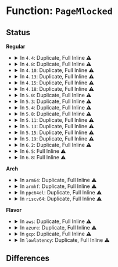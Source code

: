 # Function: <code>PageMlocked</code>

## Status
<b>Regular</b>
<ul>
<li>
<details>
<summary>In <code>4.4</code>: Duplicate, Full Inline ⚠️</summary>

**Collision:** Static Duplication

**Inline:** Full

**Transformation:** False

**Instances:**

```
In mm/vmscan.c (ffffffff811a2c75)
Location: include/linux/page-flags.h:269
Inline: True
```
```
In mm/memory.c (ffffffff811bff94)
Location: include/linux/page-flags.h:269
Inline: True
Inline callers:
  - mm/memory.c:handle_mm_fault
```
```
In mm/rmap.c (ffffffff811cb09f)
Location: include/linux/page-flags.h:269
Inline: True
```
```
In mm/ksm.c (ffffffff811e5716)
Location: include/linux/page-flags.h:269
Inline: True
Inline callers:
  - mm/ksm.c:try_to_merge_with_ksm_page
```
```
In fs/fuse/dev.c (ffffffff8130ea91)
Location: include/linux/page-flags.h:269
Inline: True
Inline callers:
  - fs/fuse/dev.c:fuse_copy_page
```
</details>
</li>
<li>
<details>
<summary>In <code>4.8</code>: Duplicate, Full Inline ⚠️</summary>

**Collision:** Static Duplication

**Inline:** Full

**Transformation:** False

**Instances:**

```
In mm/vmscan.c (ffffffff811b9335)
Location: include/linux/page-flags.h:327
Inline: True
```
```
In mm/memory.c (ffffffff811d9f8d)
Location: include/linux/page-flags.h:327
Inline: True
Inline callers:
  - mm/memory.c:do_swap_page
  - mm/memory.c:wp_page_copy
```
```
In mm/rmap.c (ffffffff811e7e76)
Location: include/linux/page-flags.h:327
Inline: True
Inline callers:
  - mm/rmap.c:page_add_file_rmap
```
```
In mm/ksm.c (ffffffff812041e6)
Location: include/linux/page-flags.h:327
Inline: True
Inline callers:
  - mm/ksm.c:try_to_merge_with_ksm_page
```
```
In mm/huge_memory.c (ffffffff81217982)
Location: include/linux/page-flags.h:327
Inline: True
Inline callers:
  - mm/huge_memory.c:split_huge_page_to_list
  - mm/huge_memory.c:__split_huge_pmd
```
```
In fs/fuse/dev.c (ffffffff81342e8a)
Location: include/linux/page-flags.h:327
Inline: True
Inline callers:
  - fs/fuse/dev.c:fuse_copy_page
```
</details>
</li>
<li>
<details>
<summary>In <code>4.10</code>: Duplicate, Full Inline ⚠️</summary>

**Collision:** Static Duplication

**Inline:** Full

**Transformation:** False

**Instances:**

```
In mm/vmscan.c (ffffffff811c9972)
Location: include/linux/page-flags.h:343
Inline: True
```
```
In mm/memory.c (ffffffff811e9ab9)
Location: include/linux/page-flags.h:343
Inline: True
Inline callers:
  - mm/memory.c:do_swap_page
  - mm/memory.c:wp_page_copy
```
```
In mm/rmap.c (ffffffff811f91f6)
Location: include/linux/page-flags.h:343
Inline: True
Inline callers:
  - mm/rmap.c:page_add_file_rmap
```
```
In mm/ksm.c (ffffffff81216146)
Location: include/linux/page-flags.h:343
Inline: True
Inline callers:
  - mm/ksm.c:try_to_merge_one_page
```
```
In mm/huge_memory.c (ffffffff81229f32)
Location: include/linux/page-flags.h:343
Inline: True
Inline callers:
  - mm/huge_memory.c:split_huge_page_to_list
  - mm/huge_memory.c:__split_huge_pmd
```
```
In fs/fuse/dev.c (ffffffff81358ca6)
Location: include/linux/page-flags.h:343
Inline: True
Inline callers:
  - fs/fuse/dev.c:fuse_copy_page
```
</details>
</li>
<li>
<details>
<summary>In <code>4.13</code>: Duplicate, Full Inline ⚠️</summary>

**Collision:** Static Duplication

**Inline:** Full

**Transformation:** False

**Instances:**

```
In mm/vmscan.c (ffffffff811d2837)
Location: include/linux/page-flags.h:346
Inline: True
Inline callers:
  - mm/vmscan.c:shrink_page_list
  - mm/vmscan.c:shrink_page_list
```
```
In mm/memory.c (ffffffff811f4b97)
Location: include/linux/page-flags.h:346
Inline: True
Inline callers:
  - mm/memory.c:do_swap_page
  - mm/memory.c:wp_page_copy
```
```
In mm/mlock.c (ffffffff811f981a)
Location: include/linux/page-flags.h:346
Inline: True
Inline callers:
  - mm/mlock.c:__munlock_isolated_page
```
```
In mm/rmap.c (ffffffff81203ddf)
Location: include/linux/page-flags.h:346
Inline: True
Inline callers:
  - mm/rmap.c:page_add_file_rmap
```
```
In mm/ksm.c (ffffffff8122192a)
Location: include/linux/page-flags.h:346
Inline: True
Inline callers:
  - mm/ksm.c:try_to_merge_one_page
```
```
In mm/huge_memory.c (ffffffff81235ae4)
Location: include/linux/page-flags.h:346
Inline: True
Inline callers:
  - mm/huge_memory.c:split_huge_page_to_list
  - mm/huge_memory.c:__split_huge_pmd
```
```
In mm/memory-failure.c (ffffffff812449a1)
Location: include/linux/page-flags.h:346
Inline: True
```
```
In fs/fuse/dev.c (ffffffff8136d1ef)
Location: include/linux/page-flags.h:346
Inline: True
Inline callers:
  - fs/fuse/dev.c:fuse_copy_page
```
</details>
</li>
<li>
<details>
<summary>In <code>4.15</code>: Duplicate, Full Inline ⚠️</summary>

**Collision:** Static Duplication

**Inline:** Full

**Transformation:** False

**Instances:**

```
In mm/vmscan.c (ffffffff811e7d4a)
Location: include/linux/page-flags.h:347
Inline: True
Inline callers:
  - mm/vmscan.c:shrink_page_list
  - mm/vmscan.c:shrink_page_list
```
```
In mm/memory.c (ffffffff8120cc10)
Location: include/linux/page-flags.h:347
Inline: True
Inline callers:
  - mm/memory.c:do_swap_page
  - mm/memory.c:wp_page_copy
```
```
In mm/mlock.c (ffffffff81211c4a)
Location: include/linux/page-flags.h:347
Inline: True
Inline callers:
  - mm/mlock.c:__munlock_isolated_page
```
```
In mm/rmap.c (ffffffff8121cb4f)
Location: include/linux/page-flags.h:347
Inline: True
Inline callers:
  - mm/rmap.c:page_add_file_rmap
```
```
In mm/ksm.c (ffffffff8123cc6b)
Location: include/linux/page-flags.h:347
Inline: True
Inline callers:
  - mm/ksm.c:try_to_merge_one_page
```
```
In mm/huge_memory.c (ffffffff81254889)
Location: include/linux/page-flags.h:347
Inline: True
Inline callers:
  - mm/huge_memory.c:split_huge_page_to_list
  - mm/huge_memory.c:__split_huge_pmd
```
```
In mm/memory-failure.c (ffffffff81264891)
Location: include/linux/page-flags.h:347
Inline: True
```
```
In fs/fuse/dev.c (ffffffff81392028)
Location: include/linux/page-flags.h:347
Inline: True
Inline callers:
  - fs/fuse/dev.c:fuse_copy_page
```
</details>
</li>
<li>
<details>
<summary>In <code>4.18</code>: Duplicate, Full Inline ⚠️</summary>

**Collision:** Static Duplication

**Inline:** Full

**Transformation:** False

**Instances:**

```
In mm/vmscan.c (ffffffff81208e32)
Location: include/linux/page-flags.h:354
Inline: True
Inline callers:
  - mm/vmscan.c:page_evictable
  - mm/vmscan.c:shrink_page_list
  - mm/vmscan.c:shrink_page_list
```
```
In mm/memory.c (ffffffff8122d88a)
Location: include/linux/page-flags.h:354
Inline: True
Inline callers:
  - mm/memory.c:do_swap_page
  - mm/memory.c:wp_page_copy
```
```
In mm/mlock.c (ffffffff8123298a)
Location: include/linux/page-flags.h:354
Inline: True
Inline callers:
  - mm/mlock.c:__munlock_isolated_page
```
```
In mm/rmap.c (ffffffff8123e8d3)
Location: include/linux/page-flags.h:354
Inline: True
Inline callers:
  - mm/rmap.c:page_add_file_rmap
```
```
In mm/ksm.c (ffffffff81260669)
Location: include/linux/page-flags.h:354
Inline: True
Inline callers:
  - mm/ksm.c:try_to_merge_one_page
```
```
In mm/huge_memory.c (ffffffff81278672)
Location: include/linux/page-flags.h:354
Inline: True
Inline callers:
  - mm/huge_memory.c:split_huge_page_to_list
  - mm/huge_memory.c:__split_huge_pmd
```
```
In mm/memory-failure.c (ffffffff81288ff7)
Location: include/linux/page-flags.h:354
Inline: True
```
```
In fs/fuse/dev.c (ffffffff813c104f)
Location: include/linux/page-flags.h:354
Inline: True
Inline callers:
  - fs/fuse/dev.c:fuse_copy_page
```
</details>
</li>
<li>
<details>
<summary>In <code>5.0</code>: Duplicate, Full Inline ⚠️</summary>

**Collision:** Static Duplication

**Inline:** Full

**Transformation:** False

**Instances:**

```
In mm/vmscan.c (ffffffff8121bb12)
Location: include/linux/page-flags.h:366
Inline: True
Inline callers:
  - mm/vmscan.c:page_evictable
  - mm/vmscan.c:shrink_page_list
  - mm/vmscan.c:shrink_page_list
```
```
In mm/memory.c (ffffffff81240e1f)
Location: include/linux/page-flags.h:366
Inline: True
Inline callers:
  - mm/memory.c:do_swap_page
  - mm/memory.c:wp_page_copy
```
```
In mm/mlock.c (ffffffff81245f0c)
Location: include/linux/page-flags.h:366
Inline: True
Inline callers:
  - mm/mlock.c:__munlock_isolated_page
```
```
In mm/rmap.c (ffffffff81252e67)
Location: include/linux/page-flags.h:366
Inline: True
Inline callers:
  - mm/rmap.c:page_add_file_rmap
```
```
In mm/ksm.c (ffffffff81274dc3)
Location: include/linux/page-flags.h:366
Inline: True
Inline callers:
  - mm/ksm.c:try_to_merge_one_page
```
```
In mm/migrate.c (ffffffff81281c92)
Location: include/linux/page-flags.h:366
Inline: True
Inline callers:
  - mm/migrate.c:remove_migration_pte
```
```
In mm/huge_memory.c (ffffffff8128ccef)
Location: include/linux/page-flags.h:366
Inline: True
Inline callers:
  - mm/huge_memory.c:split_huge_page_to_list
  - mm/huge_memory.c:__split_huge_pmd
```
```
In mm/memory-failure.c (ffffffff8129df47)
Location: include/linux/page-flags.h:366
Inline: True
```
```
In fs/fuse/dev.c (ffffffff813da3b1)
Location: include/linux/page-flags.h:366
Inline: True
Inline callers:
  - fs/fuse/dev.c:fuse_copy_page
```
</details>
</li>
<li>
<details>
<summary>In <code>5.3</code>: Duplicate, Full Inline ⚠️</summary>

**Collision:** Static Duplication

**Inline:** Full

**Transformation:** False

**Instances:**

```
In mm/vmscan.c (ffffffff8122b7b2)
Location: include/linux/page-flags.h:399
Inline: True
Inline callers:
  - mm/vmscan.c:page_evictable
  - mm/vmscan.c:shrink_page_list
  - mm/vmscan.c:shrink_page_list
```
```
In mm/memory.c (ffffffff812530a2)
Location: include/linux/page-flags.h:399
Inline: True
Inline callers:
  - mm/memory.c:do_swap_page
  - mm/memory.c:wp_page_copy
```
```
In mm/mlock.c (ffffffff8125839d)
Location: include/linux/page-flags.h:399
Inline: True
Inline callers:
  - mm/mlock.c:__munlock_isolated_page
```
```
In mm/rmap.c (ffffffff8126528f)
Location: include/linux/page-flags.h:399
Inline: True
Inline callers:
  - mm/rmap.c:page_add_file_rmap
```
```
In mm/ksm.c (ffffffff8128faf5)
Location: include/linux/page-flags.h:399
Inline: True
Inline callers:
  - mm/ksm.c:try_to_merge_one_page
```
```
In mm/migrate.c (ffffffff8129dd7c)
Location: include/linux/page-flags.h:399
Inline: True
Inline callers:
  - mm/migrate.c:remove_migration_pte
```
```
In mm/huge_memory.c (ffffffff812a7a02)
Location: include/linux/page-flags.h:399
Inline: True
Inline callers:
  - mm/huge_memory.c:split_huge_page_to_list
  - mm/huge_memory.c:__split_huge_pmd
```
```
In mm/memory-failure.c (ffffffff812b90f7)
Location: include/linux/page-flags.h:399
Inline: True
```
```
In fs/fuse/dev.c (ffffffff81405f14)
Location: include/linux/page-flags.h:399
Inline: True
Inline callers:
  - fs/fuse/dev.c:fuse_try_move_page
```
</details>
</li>
<li>
<details>
<summary>In <code>5.4</code>: Duplicate, Full Inline ⚠️</summary>

**Collision:** Static Duplication

**Inline:** Full

**Transformation:** False

**Instances:**

```
In mm/vmscan.c (ffffffff81239682)
Location: include/linux/page-flags.h:399
Inline: True
Inline callers:
  - mm/vmscan.c:page_evictable
  - mm/vmscan.c:shrink_page_list
  - mm/vmscan.c:shrink_page_list
```
```
In mm/memory.c (ffffffff81261602)
Location: include/linux/page-flags.h:399
Inline: True
Inline callers:
  - mm/memory.c:do_swap_page
  - mm/memory.c:wp_page_copy
```
```
In mm/mlock.c (ffffffff8126686d)
Location: include/linux/page-flags.h:399
Inline: True
Inline callers:
  - mm/mlock.c:__munlock_isolated_page
```
```
In mm/rmap.c (ffffffff81273b38)
Location: include/linux/page-flags.h:399
Inline: True
Inline callers:
  - mm/rmap.c:page_add_file_rmap
```
```
In mm/ksm.c (ffffffff8129f885)
Location: include/linux/page-flags.h:399
Inline: True
Inline callers:
  - mm/ksm.c:try_to_merge_one_page
```
```
In mm/migrate.c (ffffffff812ad62c)
Location: include/linux/page-flags.h:399
Inline: True
Inline callers:
  - mm/migrate.c:remove_migration_pte
```
```
In mm/huge_memory.c (ffffffff812b8ee0)
Location: include/linux/page-flags.h:399
Inline: True
Inline callers:
  - mm/huge_memory.c:split_huge_page_to_list
  - mm/huge_memory.c:__split_huge_pmd
```
```
In mm/memory-failure.c (ffffffff812cafe7)
Location: include/linux/page-flags.h:399
Inline: True
```
```
In fs/fuse/dev.c (ffffffff81420ad6)
Location: include/linux/page-flags.h:399
Inline: True
Inline callers:
  - fs/fuse/dev.c:fuse_try_move_page
```
</details>
</li>
<li>
<details>
<summary>In <code>5.8</code>: Duplicate, Full Inline ⚠️</summary>

**Collision:** Static Duplication

**Inline:** Full

**Transformation:** False

**Instances:**

```
In mm/swap.c (ffffffff8125f586)
Location: include/linux/page-flags.h:407
Inline: True
Inline callers:
  - mm/swap.c:__pagevec_lru_add_fn
```
```
In mm/vmscan.c (ffffffff812658c1)
Location: include/linux/page-flags.h:407
Inline: True
Inline callers:
  - mm/vmscan.c:check_move_unevictable_pages
  - mm/vmscan.c:shrink_active_list
  - mm/vmscan.c:shrink_page_list
  - mm/vmscan.c:shrink_page_list
  - mm/vmscan.c:shrink_page_list
```
```
In mm/memory.c (ffffffff8129179a)
Location: include/linux/page-flags.h:407
Inline: True
Inline callers:
  - mm/memory.c:do_swap_page
  - mm/memory.c:wp_page_copy
```
```
In mm/mlock.c (ffffffff812966e1)
Location: include/linux/page-flags.h:407
Inline: True
Inline callers:
  - mm/mlock.c:__putback_lru_fast_prepare
  - mm/mlock.c:__munlock_isolated_page
```
```
In mm/rmap.c (ffffffff812a507b)
Location: include/linux/page-flags.h:407
Inline: True
Inline callers:
  - mm/rmap.c:page_remove_rmap
  - mm/rmap.c:page_remove_anon_compound_rmap
  - mm/rmap.c:page_remove_file_rmap
  - mm/rmap.c:page_add_file_rmap
```
```
In mm/ksm.c (ffffffff812d3ef5)
Location: include/linux/page-flags.h:407
Inline: True
Inline callers:
  - mm/ksm.c:try_to_merge_one_page
```
```
In mm/migrate.c (ffffffff812e29d8)
Location: include/linux/page-flags.h:407
Inline: True
Inline callers:
  - mm/migrate.c:remove_migration_pte
```
```
In mm/huge_memory.c (ffffffff812ecee8)
Location: include/linux/page-flags.h:407
Inline: True
Inline callers:
  - mm/huge_memory.c:__split_huge_pmd
```
```
In mm/memory-failure.c (ffffffff81301097)
Location: include/linux/page-flags.h:407
Inline: True
```
```
In fs/fuse/dev.c (ffffffff8146fb3a)
Location: include/linux/page-flags.h:407
Inline: True
Inline callers:
  - fs/fuse/dev.c:fuse_try_move_page
```
</details>
</li>
<li>
<details>
<summary>In <code>5.11</code>: Duplicate, Full Inline ⚠️</summary>

**Collision:** Static Duplication

**Inline:** Full

**Transformation:** False

**Instances:**

```
In mm/swap.c (ffffffff81269b87)
Location: include/linux/page-flags.h:415
Inline: True
Inline callers:
  - mm/swap.c:__pagevec_lru_add_fn
```
```
In mm/vmscan.c (ffffffff81270274)
Location: include/linux/page-flags.h:415
Inline: True
Inline callers:
  - mm/vmscan.c:check_move_unevictable_pages
  - mm/vmscan.c:shrink_active_list
  - mm/vmscan.c:move_pages_to_lru
  - mm/vmscan.c:shrink_page_list
  - mm/vmscan.c:shrink_page_list
  - mm/vmscan.c:shrink_page_list
```
```
In mm/memory.c (ffffffff8129c0cd)
Location: include/linux/page-flags.h:415
Inline: True
Inline callers:
  - mm/memory.c:do_swap_page
  - mm/memory.c:wp_page_copy
```
```
In mm/mlock.c (ffffffff812a165a)
Location: include/linux/page-flags.h:415
Inline: True
Inline callers:
  - mm/mlock.c:__putback_lru_fast_prepare
  - mm/mlock.c:__munlock_isolated_page
```
```
In mm/rmap.c (ffffffff812b056c)
Location: include/linux/page-flags.h:415
Inline: True
Inline callers:
  - mm/rmap.c:page_remove_rmap
  - mm/rmap.c:page_remove_anon_compound_rmap
  - mm/rmap.c:page_remove_file_rmap
  - mm/rmap.c:page_add_file_rmap
```
```
In mm/ksm.c (ffffffff812df8e5)
Location: include/linux/page-flags.h:415
Inline: True
Inline callers:
  - mm/ksm.c:try_to_merge_one_page
```
```
In mm/migrate.c (ffffffff812ede03)
Location: include/linux/page-flags.h:415
Inline: True
Inline callers:
  - mm/migrate.c:remove_migration_pte
```
```
In mm/huge_memory.c (ffffffff812f8180)
Location: include/linux/page-flags.h:415
Inline: True
Inline callers:
  - mm/huge_memory.c:__split_huge_pmd
```
```
In mm/memory-failure.c (ffffffff8130d0e7)
Location: include/linux/page-flags.h:415
Inline: True
```
```
In fs/fuse/dev.c (ffffffff8148a3e2)
Location: include/linux/page-flags.h:415
Inline: True
Inline callers:
  - fs/fuse/dev.c:fuse_try_move_page
```
</details>
</li>
<li>
<details>
<summary>In <code>5.13</code>: Duplicate, Full Inline ⚠️</summary>

**Collision:** Static Duplication

**Inline:** Full

**Transformation:** False

**Instances:**

```
In mm/swap.c (ffffffff8126d897)
Location: include/linux/page-flags.h:415
Inline: True
Inline callers:
  - mm/swap.c:__pagevec_lru_add_fn
```
```
In mm/vmscan.c (ffffffff8127607e)
Location: include/linux/page-flags.h:415
Inline: True
Inline callers:
  - mm/vmscan.c:check_move_unevictable_pages
  - mm/vmscan.c:shrink_active_list
  - mm/vmscan.c:move_pages_to_lru
  - mm/vmscan.c:shrink_page_list
  - mm/vmscan.c:shrink_page_list
  - mm/vmscan.c:shrink_page_list
```
```
In mm/memory.c (ffffffff812a133f)
Location: include/linux/page-flags.h:415
Inline: True
Inline callers:
  - mm/memory.c:do_swap_page
  - mm/memory.c:wp_page_copy
```
```
In mm/mlock.c (ffffffff812a73db)
Location: include/linux/page-flags.h:415
Inline: True
Inline callers:
  - mm/mlock.c:__munlock_pagevec
  - mm/mlock.c:__munlock_isolated_page
```
```
In mm/rmap.c (ffffffff812b5b7c)
Location: include/linux/page-flags.h:415
Inline: True
Inline callers:
  - mm/rmap.c:page_remove_rmap
  - mm/rmap.c:page_remove_anon_compound_rmap
  - mm/rmap.c:page_remove_file_rmap
  - mm/rmap.c:page_add_file_rmap
```
```
In mm/ksm.c (ffffffff812e8205)
Location: include/linux/page-flags.h:415
Inline: True
Inline callers:
  - mm/ksm.c:try_to_merge_one_page
```
```
In mm/migrate.c (ffffffff812f3fb2)
Location: include/linux/page-flags.h:415
Inline: True
Inline callers:
  - mm/migrate.c:remove_migration_pte
```
```
In mm/huge_memory.c (ffffffff812fe701)
Location: include/linux/page-flags.h:415
Inline: True
Inline callers:
  - mm/huge_memory.c:__split_huge_pmd
```
```
In mm/memory-failure.c (ffffffff813136a7)
Location: include/linux/page-flags.h:415
Inline: True
```
```
In fs/fuse/dev.c (ffffffff8148ff37)
Location: include/linux/page-flags.h:415
Inline: True
Inline callers:
  - fs/fuse/dev.c:fuse_try_move_page
```
</details>
</li>
<li>
<details>
<summary>In <code>5.15</code>: Duplicate, Full Inline ⚠️</summary>

**Collision:** Static Duplication

**Inline:** Full

**Transformation:** False

**Instances:**

```
In mm/swap.c (ffffffff812a9f08)
Location: include/linux/page-flags.h:429
Inline: True
Inline callers:
  - mm/swap.c:__pagevec_lru_add_fn
```
```
In mm/vmscan.c (ffffffff812b26d5)
Location: include/linux/page-flags.h:429
Inline: True
Inline callers:
  - mm/vmscan.c:check_move_unevictable_pages
  - mm/vmscan.c:shrink_active_list
  - mm/vmscan.c:move_pages_to_lru
  - mm/vmscan.c:shrink_page_list
  - mm/vmscan.c:shrink_page_list
  - mm/vmscan.c:shrink_page_list
```
```
In mm/memory.c (ffffffff812e2289)
Location: include/linux/page-flags.h:429
Inline: True
Inline callers:
  - mm/memory.c:do_swap_page
  - mm/memory.c:wp_page_copy
```
```
In mm/mlock.c (ffffffff812e8a1b)
Location: include/linux/page-flags.h:429
Inline: True
Inline callers:
  - mm/mlock.c:__munlock_pagevec
  - mm/mlock.c:__munlock_isolated_page
```
```
In mm/rmap.c (ffffffff812f77fc)
Location: include/linux/page-flags.h:429
Inline: True
Inline callers:
  - mm/rmap.c:page_remove_rmap
  - mm/rmap.c:page_remove_anon_compound_rmap
  - mm/rmap.c:page_remove_file_rmap
  - mm/rmap.c:page_add_file_rmap
```
```
In mm/ksm.c (ffffffff81330135)
Location: include/linux/page-flags.h:429
Inline: True
Inline callers:
  - mm/ksm.c:try_to_merge_one_page
```
```
In mm/migrate.c (ffffffff8133e9e3)
Location: include/linux/page-flags.h:429
Inline: True
Inline callers:
  - mm/migrate.c:remove_migration_pte
```
```
In mm/huge_memory.c (ffffffff813482a2)
Location: include/linux/page-flags.h:429
Inline: True
Inline callers:
  - mm/huge_memory.c:__split_huge_pmd
```
```
In mm/memory-failure.c (ffffffff813603a3)
Location: include/linux/page-flags.h:429
Inline: True
Inline callers:
  - mm/memory-failure.c:hwpoison_user_mappings
```
```
In fs/fuse/dev.c (ffffffff814e79a4)
Location: include/linux/page-flags.h:429
Inline: True
Inline callers:
  - fs/fuse/dev.c:fuse_try_move_page
```
</details>
</li>
<li>
<details>
<summary>In <code>5.19</code>: Duplicate, Full Inline ⚠️</summary>

**Collision:** Static Duplication

**Inline:** Full

**Transformation:** False

**Instances:**

```
In mm/swap.c (ffffffff81305301)
Location: include/linux/page-flags.h:582
Inline: True
Inline callers:
  - mm/swap.c:release_pages
  - mm/swap.c:__page_cache_release
```
```
In mm/vmscan.c (ffffffff8130f455)
Location: include/linux/page-flags.h:582
Inline: True
Inline callers:
  - mm/vmscan.c:check_move_unevictable_pages
  - mm/vmscan.c:shrink_active_list
  - mm/vmscan.c:move_pages_to_lru
```
```
In mm/memory.c (ffffffff813441c2)
Location: include/linux/page-flags.h:582
Inline: True
Inline callers:
  - mm/memory.c:do_swap_page
```
```
In mm/mlock.c (ffffffff8134ac7b)
Location: include/linux/page-flags.h:582
Inline: True
Inline callers:
  - mm/mlock.c:__munlock_page
  - mm/mlock.c:__mlock_new_page
  - mm/mlock.c:__mlock_new_page
  - mm/mlock.c:__mlock_page
  - mm/mlock.c:__mlock_page
  - mm/mlock.c:__mlock_page
```
```
In mm/memory-failure.c (ffffffff813dba39)
Location: include/linux/page-flags.h:582
Inline: True
Inline callers:
  - mm/memory-failure.c:hwpoison_user_mappings
```
```
In fs/fuse/dev.c (ffffffff81575e08)
Location: include/linux/page-flags.h:582
Inline: True
Inline callers:
  - fs/fuse/dev.c:fuse_try_move_page
```
</details>
</li>
<li>
<details>
<summary>In <code>6.2</code>: Duplicate, Full Inline ⚠️</summary>

**Collision:** Static Duplication

**Inline:** Full

**Transformation:** False

**Instances:**

```
In mm/mlock.c (ffffffff813c3870)
Location: include/linux/page-flags.h:561
Inline: True
Inline callers:
  - mm/mlock.c:__munlock_page
  - mm/mlock.c:__mlock_new_page
  - mm/mlock.c:__mlock_new_page
  - mm/mlock.c:__mlock_page
  - mm/mlock.c:__mlock_page
  - mm/mlock.c:__mlock_page
```
```
In mm/memory-failure.c (ffffffff81462673)
Location: include/linux/page-flags.h:561
Inline: True
Inline callers:
  - mm/memory-failure.c:hwpoison_user_mappings
```
</details>
</li>
<li>
<details>
<summary>In <code>6.5</code>: Full Inline ⚠️</summary>

**Collision:** Unique Static

**Inline:** Full

**Transformation:** False

**Instances:**

```
In mm/memory-failure.c (ffffffff81498433)
Location: include/linux/page-flags.h:555
Inline: True
Inline callers:
  - mm/memory-failure.c:hwpoison_user_mappings
```
</details>
</li>
<li>
<details>
<summary>In <code>6.8</code>: Full Inline ⚠️</summary>

**Collision:** Unique Static

**Inline:** Full

**Transformation:** False

**Instances:**

```
In mm/memory-failure.c (ffffffff814c7a07)
Location: include/linux/page-flags.h:557
Inline: True
Inline callers:
  - mm/memory-failure.c:hwpoison_user_mappings
```
</details>
</li>
</ul>
<b>Arch</b>
<ul>
<li>
<details>
<summary>In <code>arm64</code>: Duplicate, Full Inline ⚠️</summary>

**Collision:** Static Duplication

**Inline:** Full

**Transformation:** False

**Instances:**

```
In mm/vmscan.c (ffff8000102ca59c)
Location: include/linux/page-flags.h:399
Inline: True
Inline callers:
  - mm/vmscan.c:page_evictable
  - mm/vmscan.c:shrink_page_list
  - mm/vmscan.c:shrink_page_list
```
```
In mm/memory.c (ffff8000102f88c0)
Location: include/linux/page-flags.h:399
Inline: True
Inline callers:
  - mm/memory.c:do_swap_page
  - mm/memory.c:wp_page_copy
```
```
In mm/mlock.c (ffff8000102fd648)
Location: include/linux/page-flags.h:399
Inline: True
Inline callers:
  - mm/mlock.c:__munlock_isolated_page
```
```
In mm/rmap.c (ffff8000103096cc)
Location: include/linux/page-flags.h:399
Inline: True
Inline callers:
  - mm/rmap.c:page_add_file_rmap
```
```
In mm/ksm.c (ffff80001033ec7c)
Location: include/linux/page-flags.h:399
Inline: True
Inline callers:
  - mm/ksm.c:try_to_merge_one_page
```
```
In mm/migrate.c (ffff80001034f050)
Location: include/linux/page-flags.h:399
Inline: True
Inline callers:
  - mm/migrate.c:remove_migration_pte
```
```
In mm/huge_memory.c (ffff8000103595c8)
Location: include/linux/page-flags.h:399
Inline: True
Inline callers:
  - mm/huge_memory.c:split_huge_page_to_list
  - mm/huge_memory.c:__split_huge_pmd
```
```
In mm/memory-failure.c (ffff80001036e9d8)
Location: include/linux/page-flags.h:399
Inline: True
```
```
In fs/fuse/dev.c (ffff800010503670)
Location: include/linux/page-flags.h:399
Inline: True
Inline callers:
  - fs/fuse/dev.c:fuse_try_move_page
```
</details>
</li>
<li>
<details>
<summary>In <code>armhf</code>: Duplicate, Full Inline ⚠️</summary>

**Collision:** Static Duplication

**Inline:** Full

**Transformation:** False

**Instances:**

```
In mm/vmscan.c (c04f43dc)
Location: include/linux/page-flags.h:399
Inline: True
Inline callers:
  - mm/vmscan.c:page_evictable
  - mm/vmscan.c:shrink_page_list
  - mm/vmscan.c:shrink_page_list
```
```
In mm/memory.c (c051b0b4)
Location: include/linux/page-flags.h:399
Inline: True
Inline callers:
  - mm/memory.c:do_swap_page
  - mm/memory.c:wp_page_copy
```
```
In mm/mlock.c (c051c9e0)
Location: include/linux/page-flags.h:399
Inline: True
Inline callers:
  - mm/mlock.c:__munlock_isolated_page
```
```
In mm/rmap.c (c05262fc)
Location: include/linux/page-flags.h:399
Inline: True
```
```
In mm/ksm.c (c0545324)
Location: include/linux/page-flags.h:399
Inline: True
Inline callers:
  - mm/ksm.c:try_to_merge_one_page
```
```
In mm/migrate.c (0)
Location: include/linux/page-flags.h:399
Inline: True
```
```
In fs/fuse/dev.c (c06bfcfc)
Location: include/linux/page-flags.h:399
Inline: True
Inline callers:
  - fs/fuse/dev.c:fuse_try_move_page
```
</details>
</li>
<li>
<details>
<summary>In <code>ppc64el</code>: Duplicate, Full Inline ⚠️</summary>

**Collision:** Static Duplication

**Inline:** Full

**Transformation:** False

**Instances:**

```
In mm/vmscan.c (c000000000387074)
Location: include/linux/page-flags.h:399
Inline: True
Inline callers:
  - mm/vmscan.c:page_evictable
  - mm/vmscan.c:shrink_page_list
  - mm/vmscan.c:shrink_page_list
```
```
In mm/memory.c (c0000000003c1e90)
Location: include/linux/page-flags.h:399
Inline: True
Inline callers:
  - mm/memory.c:do_swap_page
  - mm/memory.c:wp_page_copy
```
```
In mm/mlock.c (c0000000003c8ce4)
Location: include/linux/page-flags.h:399
Inline: True
Inline callers:
  - mm/mlock.c:__munlock_isolated_page
```
```
In mm/rmap.c (c0000000003d8d68)
Location: include/linux/page-flags.h:399
Inline: True
Inline callers:
  - mm/rmap.c:page_add_file_rmap
```
```
In mm/ksm.c (c00000000041b234)
Location: include/linux/page-flags.h:399
Inline: True
Inline callers:
  - mm/ksm.c:try_to_merge_one_page
```
```
In mm/migrate.c (c0000000004313bc)
Location: include/linux/page-flags.h:399
Inline: True
Inline callers:
  - mm/migrate.c:remove_migration_pte
```
```
In mm/huge_memory.c (c000000000442b28)
Location: include/linux/page-flags.h:399
Inline: True
Inline callers:
  - mm/huge_memory.c:split_huge_page_to_list
  - mm/huge_memory.c:__split_huge_pmd
```
```
In mm/memory-failure.c (c00000000045f6b4)
Location: include/linux/page-flags.h:399
Inline: True
```
```
In fs/fuse/dev.c (c0000000006481fc)
Location: include/linux/page-flags.h:399
Inline: True
Inline callers:
  - fs/fuse/dev.c:fuse_try_move_page
```
</details>
</li>
<li>
<details>
<summary>In <code>riscv64</code>: Duplicate, Full Inline ⚠️</summary>

**Collision:** Static Duplication

**Inline:** Full

**Transformation:** False

**Instances:**

```
In mm/vmscan.c (ffffffe0001e964a)
Location: include/linux/page-flags.h:399
Inline: True
Inline callers:
  - mm/vmscan.c:page_evictable
  - mm/vmscan.c:shrink_page_list
  - mm/vmscan.c:shrink_page_list
```
```
In mm/memory.c (ffffffe000208cb8)
Location: include/linux/page-flags.h:399
Inline: True
Inline callers:
  - mm/memory.c:do_swap_page
  - mm/memory.c:wp_page_copy
```
```
In mm/mlock.c (ffffffe00020beb2)
Location: include/linux/page-flags.h:399
Inline: True
Inline callers:
  - mm/mlock.c:__munlock_isolated_page
```
```
In mm/rmap.c (ffffffe000213aa4)
Location: include/linux/page-flags.h:399
Inline: True
```
```
In mm/ksm.c (ffffffe000234a64)
Location: include/linux/page-flags.h:399
Inline: True
Inline callers:
  - mm/ksm.c:try_to_merge_one_page
```
```
In mm/migrate.c (0)
Location: include/linux/page-flags.h:399
Inline: True
```
```
In fs/fuse/dev.c (ffffffe000370488)
Location: include/linux/page-flags.h:399
Inline: True
Inline callers:
  - fs/fuse/dev.c:fuse_try_move_page
```
</details>
</li>
</ul>
<b>Flavor</b>
<ul>
<li>
<details>
<summary>In <code>aws</code>: Duplicate, Full Inline ⚠️</summary>

**Collision:** Static Duplication

**Inline:** Full

**Transformation:** False

**Instances:**

```
In mm/vmscan.c (ffffffff81231cd2)
Location: include/linux/page-flags.h:399
Inline: True
Inline callers:
  - mm/vmscan.c:page_evictable
  - mm/vmscan.c:shrink_page_list
  - mm/vmscan.c:shrink_page_list
```
```
In mm/memory.c (ffffffff81259c52)
Location: include/linux/page-flags.h:399
Inline: True
Inline callers:
  - mm/memory.c:do_swap_page
  - mm/memory.c:wp_page_copy
```
```
In mm/mlock.c (ffffffff8125eebd)
Location: include/linux/page-flags.h:399
Inline: True
Inline callers:
  - mm/mlock.c:__munlock_isolated_page
```
```
In mm/rmap.c (ffffffff8126c188)
Location: include/linux/page-flags.h:399
Inline: True
Inline callers:
  - mm/rmap.c:page_add_file_rmap
```
```
In mm/ksm.c (ffffffff81297e65)
Location: include/linux/page-flags.h:399
Inline: True
Inline callers:
  - mm/ksm.c:try_to_merge_one_page
```
```
In mm/migrate.c (ffffffff812a5c0c)
Location: include/linux/page-flags.h:399
Inline: True
Inline callers:
  - mm/migrate.c:remove_migration_pte
```
```
In mm/huge_memory.c (ffffffff812b14c0)
Location: include/linux/page-flags.h:399
Inline: True
Inline callers:
  - mm/huge_memory.c:split_huge_page_to_list
  - mm/huge_memory.c:__split_huge_pmd
```
```
In mm/memory-failure.c (ffffffff812c35c7)
Location: include/linux/page-flags.h:399
Inline: True
```
```
In fs/fuse/dev.c (ffffffff814190b6)
Location: include/linux/page-flags.h:399
Inline: True
Inline callers:
  - fs/fuse/dev.c:fuse_try_move_page
```
</details>
</li>
<li>
<details>
<summary>In <code>azure</code>: Duplicate, Full Inline ⚠️</summary>

**Collision:** Static Duplication

**Inline:** Full

**Transformation:** False

**Instances:**

```
In mm/vmscan.c (ffffffff81224d92)
Location: include/linux/page-flags.h:399
Inline: True
Inline callers:
  - mm/vmscan.c:page_evictable
  - mm/vmscan.c:shrink_page_list
  - mm/vmscan.c:shrink_page_list
```
```
In mm/memory.c (ffffffff8124c081)
Location: include/linux/page-flags.h:399
Inline: True
Inline callers:
  - mm/memory.c:do_swap_page
  - mm/memory.c:wp_page_copy
```
```
In mm/mlock.c (ffffffff812512ed)
Location: include/linux/page-flags.h:399
Inline: True
Inline callers:
  - mm/mlock.c:__munlock_isolated_page
```
```
In mm/rmap.c (ffffffff8125e1f8)
Location: include/linux/page-flags.h:399
Inline: True
Inline callers:
  - mm/rmap.c:page_add_file_rmap
```
```
In mm/ksm.c (ffffffff81289a20)
Location: include/linux/page-flags.h:399
Inline: True
Inline callers:
  - mm/ksm.c:try_to_merge_one_page
```
```
In mm/migrate.c (ffffffff812976da)
Location: include/linux/page-flags.h:399
Inline: True
Inline callers:
  - mm/migrate.c:remove_migration_pte
```
```
In mm/huge_memory.c (ffffffff812a2890)
Location: include/linux/page-flags.h:399
Inline: True
Inline callers:
  - mm/huge_memory.c:split_huge_page_to_list
  - mm/huge_memory.c:__split_huge_pmd
```
```
In mm/memory-failure.c (ffffffff812b4607)
Location: include/linux/page-flags.h:399
Inline: True
```
```
In fs/fuse/dev.c (ffffffff81409b36)
Location: include/linux/page-flags.h:399
Inline: True
Inline callers:
  - fs/fuse/dev.c:fuse_try_move_page
```
</details>
</li>
<li>
<details>
<summary>In <code>gcp</code>: Duplicate, Full Inline ⚠️</summary>

**Collision:** Static Duplication

**Inline:** Full

**Transformation:** False

**Instances:**

```
In mm/vmscan.c (ffffffff8122fa72)
Location: include/linux/page-flags.h:399
Inline: True
Inline callers:
  - mm/vmscan.c:page_evictable
  - mm/vmscan.c:shrink_page_list
  - mm/vmscan.c:shrink_page_list
```
```
In mm/memory.c (ffffffff812579f2)
Location: include/linux/page-flags.h:399
Inline: True
Inline callers:
  - mm/memory.c:do_swap_page
  - mm/memory.c:wp_page_copy
```
```
In mm/mlock.c (ffffffff8125cc5d)
Location: include/linux/page-flags.h:399
Inline: True
Inline callers:
  - mm/mlock.c:__munlock_isolated_page
```
```
In mm/rmap.c (ffffffff81269f28)
Location: include/linux/page-flags.h:399
Inline: True
Inline callers:
  - mm/rmap.c:page_add_file_rmap
```
```
In mm/ksm.c (ffffffff81295c75)
Location: include/linux/page-flags.h:399
Inline: True
Inline callers:
  - mm/ksm.c:try_to_merge_one_page
```
```
In mm/migrate.c (ffffffff812a3a1c)
Location: include/linux/page-flags.h:399
Inline: True
Inline callers:
  - mm/migrate.c:remove_migration_pte
```
```
In mm/huge_memory.c (ffffffff812af2d0)
Location: include/linux/page-flags.h:399
Inline: True
Inline callers:
  - mm/huge_memory.c:split_huge_page_to_list
  - mm/huge_memory.c:__split_huge_pmd
```
```
In mm/memory-failure.c (ffffffff812c13d7)
Location: include/linux/page-flags.h:399
Inline: True
```
```
In fs/fuse/dev.c (ffffffff81415256)
Location: include/linux/page-flags.h:399
Inline: True
Inline callers:
  - fs/fuse/dev.c:fuse_try_move_page
```
</details>
</li>
<li>
<details>
<summary>In <code>lowlatency</code>: Duplicate, Full Inline ⚠️</summary>

**Collision:** Static Duplication

**Inline:** Full

**Transformation:** False

**Instances:**

```
In mm/vmscan.c (ffffffff8123eebc)
Location: include/linux/page-flags.h:399
Inline: True
Inline callers:
  - mm/vmscan.c:page_evictable
  - mm/vmscan.c:shrink_page_list
  - mm/vmscan.c:shrink_page_list
```
```
In mm/memory.c (ffffffff812673db)
Location: include/linux/page-flags.h:399
Inline: True
Inline callers:
  - mm/memory.c:do_swap_page
  - mm/memory.c:wp_page_copy
```
```
In mm/mlock.c (ffffffff8126c63d)
Location: include/linux/page-flags.h:399
Inline: True
Inline callers:
  - mm/mlock.c:__munlock_isolated_page
```
```
In mm/rmap.c (ffffffff81279898)
Location: include/linux/page-flags.h:399
Inline: True
Inline callers:
  - mm/rmap.c:page_add_file_rmap
```
```
In mm/ksm.c (ffffffff812a5a85)
Location: include/linux/page-flags.h:399
Inline: True
Inline callers:
  - mm/ksm.c:try_to_merge_one_page
```
```
In mm/migrate.c (ffffffff812b422c)
Location: include/linux/page-flags.h:399
Inline: True
Inline callers:
  - mm/migrate.c:remove_migration_pte
```
```
In mm/huge_memory.c (ffffffff812bf620)
Location: include/linux/page-flags.h:399
Inline: True
Inline callers:
  - mm/huge_memory.c:split_huge_page_to_list
  - mm/huge_memory.c:__split_huge_pmd
```
```
In mm/memory-failure.c (ffffffff812d1e97)
Location: include/linux/page-flags.h:399
Inline: True
```
```
In fs/fuse/dev.c (ffffffff8142bfbd)
Location: include/linux/page-flags.h:399
Inline: True
Inline callers:
  - fs/fuse/dev.c:fuse_try_move_page
```
</details>
</li>
</ul>

## Differences
